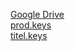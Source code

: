 [Google Drive](https://drive.google.com/file/d/1Q3tNw4pu2C3q5r0fFb7YThcBykJ9rIqd/view?usp=drivesdk)
<br>
[prod.keys](/prod.keys)
<br>
[titel.keys](/Titels.keys)
